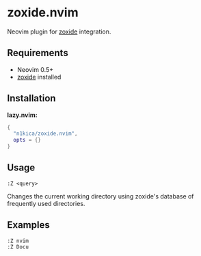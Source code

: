 # zoxide.nvim

Neovim plugin for [zoxide](https://github.com/ajeetdsouza/zoxide) integration.

## Requirements

- Neovim 0.5+
- [zoxide](https://github.com/ajeetdsouza/zoxide) installed

## Installation

**lazy.nvim:**
```lua
{
  "n1kica/zoxide.nvim",
  opts = {}
}
```

## Usage

```vim
:Z <query>
```

Changes the current working directory using zoxide's database of frequently used directories.

## Examples

```vim
:Z nvim
:Z Docu
```
